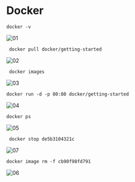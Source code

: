 # Docker

``` docker -v ```


![01](https://user-images.githubusercontent.com/106172048/194724595-c0fbac54-b623-45cd-b5b4-10efd2be70d9.jpg)


``` docker pull docker/getting-started```


![02](https://user-images.githubusercontent.com/106172048/194724599-4df874c5-0cc9-49e5-8f93-b5342a14e7fc.jpg)


``` docker images```


![03](https://user-images.githubusercontent.com/106172048/194724608-d02c8a05-653b-4030-a6d4-20223a8f1439.jpg)


```docker run -d -p 80:80 docker/getting-started```



![04](https://user-images.githubusercontent.com/106172048/194724611-7d9b19a4-da70-459d-adfb-36090231b6c9.jpg)


```docker ps```


![05](https://user-images.githubusercontent.com/106172048/194724613-281367c9-8e89-4d29-a3c7-dc788484eaf5.jpg)


``` docker stop de5b3104321c```


![07](https://user-images.githubusercontent.com/106172048/194724617-06669763-2f6a-4b2d-a9f9-7e95ddb09f8e.jpg)


```docker image rm -f cb90f98fd791```


![06](https://user-images.githubusercontent.com/106172048/194724615-2549aca0-fabc-42c6-807f-90343b5d4e63.jpg)


